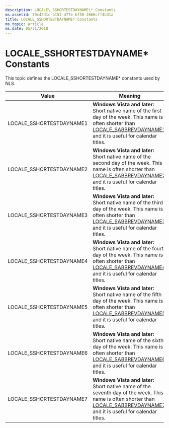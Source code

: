 ```yaml
---
description: LOCALE\_SSHORTESTDAYNAME\* Constants
ms.assetid: 70c42d1c-b152-477e-bf50-2666cff4b31a
title: LOCALE_SSHORTESTDAYNAME* Constants
ms.topic: article
ms.date: 05/31/2018
---
```


# LOCALE\_SSHORTESTDAYNAME\* Constants

This topic defines the LOCALE\_SSHORTESTDAYNAME\* constants used by NLS.



| Value                     | Meaning                                                                                                                                                                                                       |
|---------------------------|---------------------------------------------------------------------------------------------------------------------------------------------------------------------------------------------------------------|
| LOCALE\_SSHORTESTDAYNAME1 | **Windows Vista and later:** Short native name of the first day of the week. This name is often shorter than [LOCALE\_SABBREVDAYNAME1](locale-sabbrev-constants.md), and it is useful for calendar titles.   |
| LOCALE\_SSHORTESTDAYNAME2 | **Windows Vista and later:** Short native name of the second day of the week. This name is often shorter than [LOCALE\_SABBREVDAYNAME2](locale-sabbrev-constants.md), and it is useful for calendar titles.  |
| LOCALE\_SSHORTESTDAYNAME3 | **Windows Vista and later:** Short native name of the third day of the week. This name is often shorter than [LOCALE\_SABBREVDAYNAME3](locale-sabbrev-constants.md), and it is useful for calendar titles.   |
| LOCALE\_SSHORTESTDAYNAME4 | **Windows Vista and later:** Short native name of the fourth day of the week. This name is often shorter than [LOCALE\_SABBREVDAYNAME4](locale-sabbrev-constants.md), and it is useful for calendar titles.  |
| LOCALE\_SSHORTESTDAYNAME5 | **Windows Vista and later:** Short native name of the fifth day of the week. This name is often shorter than [LOCALE\_SABBREVDAYNAME5](locale-sabbrev-constants.md), and it is useful for calendar titles.   |
| LOCALE\_SSHORTESTDAYNAME6 | **Windows Vista and later:** Short native name of the sixth day of the week. This name is often shorter than [LOCALE\_SABBREVDAYNAME6](locale-sabbrev-constants.md), and it is useful for calendar titles.   |
| LOCALE\_SSHORTESTDAYNAME7 | **Windows Vista and later:** Short native name of the seventh day of the week. This name is often shorter than [LOCALE\_SABBREVDAYNAME7](locale-sabbrev-constants.md), and it is useful for calendar titles. |



 

 

 



